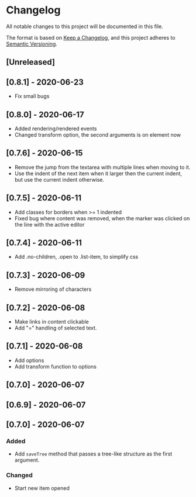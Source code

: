 # Changelog

All notable changes to this project will be documented in this file.

The format is based on [Keep a Changelog](https://keepachangelog.com/en/1.0.0/),
and this project adheres to [Semantic Versioning](https://semver.org/spec/v2.0.0.html).

## [Unreleased]

## [0.8.1] - 2020-06-23

- Fix small bugs

## [0.8.0] - 2020-06-17

- Added rendering/rendered events
- Changed transform option, the second arguments is on element now

## [0.7.6] - 2020-06-15

- Remove the jump from the textarea with multiple lines when moving to it.
- Use the indent of the next item when it larger then the current indent, but use the
  current indent otherwise.

## [0.7.5] - 2020-06-11

- Add classes for borders when >= 1 indented
- Fixed bug where content was removed, when the marker was clicked on the 
  line with the active editor

## [0.7.4] - 2020-06-11

- Add .no-children, .open to .list-item, to simplify css

## [0.7.3] - 2020-06-09

- Remove mirroring of characters

## [0.7.2] - 2020-06-08

- Make links in content clickable
- Add "=" handling of selected text.

## [0.7.1] - 2020-06-08

- Add options
- Add transform function to options

## [0.7.0] - 2020-06-07

## [0.6.9] - 2020-06-07

## [0.7.0] - 2020-06-07

### Added

* Add `saveTree` method that passes a tree-like structure as the first
  argument.

### Changed

* Start new item opened

